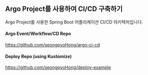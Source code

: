 ## Argo Project를 사용하여 CI/CD 구축하기
Argo Project를 사용한 Spring Boot 어플리케이션 CI/CD 아키텍처입니다.

#### Argo Event/Workflow/CD Repo
https://github.com/seongpyoHong/argo-ci-cd


#### Deploy Repo (using Kustomize)
https://github.com/seongpyoHong/deploy-example